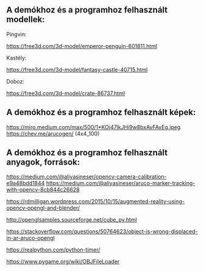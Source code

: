 ## A demókhoz és a programhoz felhasznált modellek:

Pingvin:

https://free3d.com/3d-model/emperor-penguin-601811.html

Kastély:

https://free3d.com/3d-model/fantasy-castle-40715.html

Doboz:

https://free3d.com/3d-model/crate-86737.html

## A demókhoz és a programhoz felhasznált képek:

https://miro.medium.com/max/500/1*KOj47lkJHi9w8bxAvFAvEg.jpeg
https://chev.me/arucogen/ (4x4_100)

## A demókhoz és a  programhoz felhasznált anyagok, források:

https://medium.com/@aliyasineser/opencv-camera-calibration-e9a48bdd1844
https://medium.com/@aliyasineser/aruco-marker-tracking-with-opencv-8cb844c26628

https://rdmilligan.wordpress.com/2015/10/15/augmented-reality-using-opencv-opengl-and-blender/

http://openglsamples.sourceforge.net/cube_py.html 

https://stackoverflow.com/questions/50764623/object-is-wrong-displaced-in-ar-aruco-opengl

https://realpython.com/python-timer/

https://www.pygame.org/wiki/OBJFileLoader
